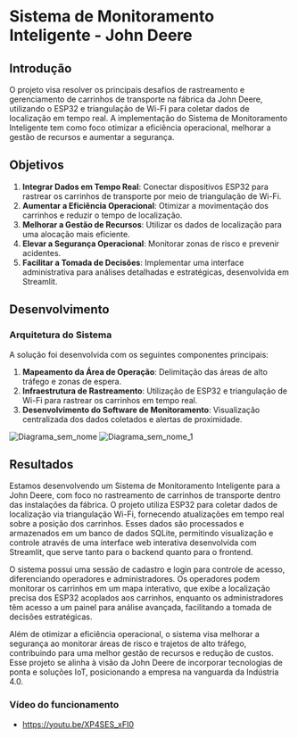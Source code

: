 # Sistema de Monitoramento Inteligente - John Deere

## Introdução
O projeto visa resolver os principais desafios de rastreamento e gerenciamento de carrinhos de transporte na fábrica da John Deere, utilizando o ESP32 e triangulação de Wi-Fi para coletar dados de localização em tempo real. A implementação do Sistema de Monitoramento Inteligente tem como foco otimizar a eficiência operacional, melhorar a gestão de recursos e aumentar a segurança.

## Objetivos
1. **Integrar Dados em Tempo Real**: Conectar dispositivos ESP32 para rastrear os carrinhos de transporte por meio de triangulação de Wi-Fi.
2. **Aumentar a Eficiência Operacional**: Otimizar a movimentação dos carrinhos e reduzir o tempo de localização.
3. **Melhorar a Gestão de Recursos**: Utilizar os dados de localização para uma alocação mais eficiente.
4. **Elevar a Segurança Operacional**: Monitorar zonas de risco e prevenir acidentes.
5. **Facilitar a Tomada de Decisões**: Implementar uma interface administrativa para análises detalhadas e estratégicas, desenvolvida em Streamlit.

## Desenvolvimento

### Arquitetura do Sistema
A solução foi desenvolvida com os seguintes componentes principais:
1. **Mapeamento da Área de Operação**: Delimitação das áreas de alto tráfego e zonas de espera.
2. **Infraestrutura de Rastreamento**: Utilização de ESP32 e triangulação de Wi-Fi para rastrear os carrinhos em tempo real.
3. **Desenvolvimento do Software de Monitoramento**: Visualização centralizada dos dados coletados e alertas de proximidade.

![Diagrama_sem_nome](https://github.com/user-attachments/assets/d803cd81-e19e-48e0-a0cf-dd7ee77ffead)
![Diagrama_sem_nome_1](https://github.com/user-attachments/assets/857c384d-ede3-43b2-b423-a4d12430a60c)

## Resultados

Estamos desenvolvendo um Sistema de Monitoramento Inteligente para a John Deere, com foco no rastreamento de carrinhos de transporte dentro das instalações da fábrica. O projeto utiliza ESP32 para coletar dados de localização via triangulação Wi-Fi, fornecendo atualizações em tempo real sobre a posição dos carrinhos. Esses dados são processados e armazenados em um banco de dados SQLite, permitindo visualização e controle através de uma interface web interativa desenvolvida com Streamlit, que serve tanto para o backend quanto para o frontend.

O sistema possui uma sessão de cadastro e login para controle de acesso, diferenciando operadores e administradores. Os operadores podem monitorar os carrinhos em um mapa interativo, que exibe a localização precisa dos ESP32 acoplados aos carrinhos, enquanto os administradores têm acesso a um painel para análise avançada, facilitando a tomada de decisões estratégicas.

Além de otimizar a eficiência operacional, o sistema visa melhorar a segurança ao monitorar áreas de risco e trajetos de alto tráfego, contribuindo para uma melhor gestão de recursos e redução de custos. Esse projeto se alinha à visão da John Deere de incorporar tecnologias de ponta e soluções IoT, posicionando a empresa na vanguarda da Indústria 4.0.

### Vídeo do funcionamento

- https://youtu.be/XP4SES_xFI0








